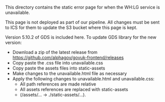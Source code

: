 This directory contains the static error page for when the WH:LG service is unavailable.

This page is not deployed as part of our pipeline. All changes must be sent to ICS for them to update the S3 bucket where this page is kept.

Version 5.10.2 of GDS is included here. To update GDS library for the new version:

- Download a zip of the latest release from https://github.com/alphagov/govuk-frontend/releases
- Copy paste the .css file into unavailable.css
- Copy paste the assets files into static-assets
- Make changes to the unavailable.html file as necessary
- Apply the following changes to unavailable.html and unavailable.css:
  - All path references are made relative
  - All assets references are replaced with static-assets
  - (/assets/... -> ./static-assets/...).

